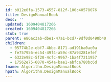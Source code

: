 ```yaml
---
id: b012e0fa-1573-4557-812f-100c40578076
title: DesignManualBook
desc: ''
updated: 1609404817266
created: 1609404817266
stub: true
parent: e86ac3ab-dbe1-47a1-bcd7-9df0d0490b40
children:
  - 05774b2e-ebf7-4bbc-8171-ad191ba0ae0a
  - fe757956-ec54-49f4-a59c-87a93281efef
  - 6322e98c-5f20-4cfc-9967-1ba4f7211957
  - 17562e75-6070-454a-bae1-abfca780bc6d
fname: Algorithm.DesignManualBook
hpath: Algorithm.DesignManualBook
---
```



